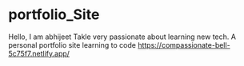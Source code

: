 # portfolio_Site
Hello,
I am abhijeet Takle very passionate about learning new tech.
A personal portfolio site
learning to code
https://compassionate-bell-5c75f7.netlify.app/
